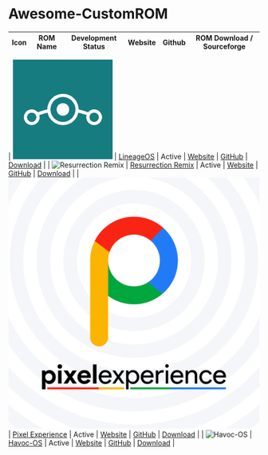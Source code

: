 # Awesome-CustomROM

<!-- Contribution Format -->
<!-- |    meow    |    meow    |        meow        |  meow   |  meow  |            meow            | -->

| Icon | ROM Name | Development Status | Website | Github | ROM Download / Sourceforge |
| :--: | :------: | :----------------: | :-----: | :----: | :------------------------: |

| ![LineageOS](icons/lineageos.png) | [LineageOS](https://lineageos.org/) | Active | [Website](https://lineageos.org/) | [GitHub](https://github.com/LineageOS) | [Download](https://download.lineageos.org/) |
| ![Resurrection Remix](icons/resurrectionremix.png) | [Resurrection Remix](https://www.resurrectionremix.com/) | Active | [Website](https://www.resurrectionremix.com/) | [GitHub](https://github.com/ResurrectionRemix) | [Download](https://sourceforge.net/projects/resurrectionremix/) |
| ![Pixel Experience](icons/pixelexperience.png) | [Pixel Experience](https://pixelexperience.org/) | Active | [Website](https://pixelexperience.org/) | [GitHub](https://github.com/PixelExperience) | [Download](https://download.pixelexperience.org/) |
| ![Havoc-OS](icons/havocos.png) | [Havoc-OS](https://havoc-os.com/) | Active | [Website](https://havoc-os.com/) | [GitHub](https://github.com/Havoc-OS) | [Download](https://sourceforge.net/projects/havoc-os/) |
